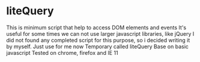 # liteQuery
  This is minimum script that help to access DOM elements and events
  It's useful for some times we can not use larger javascript libraries, like jQuery
  I did not found any completed script for this purpose, so i decided writing it by myself. Just use for me now
  Temporary called liteQuery
  Base on basic javascript
  Tested on chrome, firefox and IE 11
